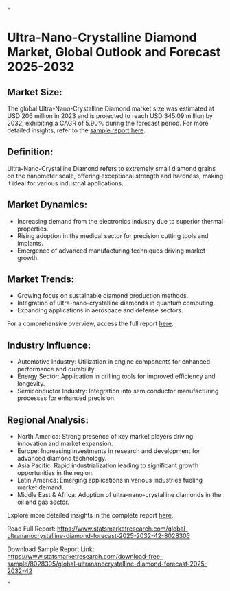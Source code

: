 "<!DOCTYPE html>
<html>
<head>
  <title>Ultra-Nano-Crystalline Diamond Market, Global Outlook and Forecast 2025-2032</title>
</head>
<body>

<h1>Ultra-Nano-Crystalline Diamond Market, Global Outlook and Forecast 2025-2032</h1>

<h2>Market Size:</h2>
<p>The global Ultra-Nano-Crystalline Diamond market size was estimated at USD 206 million in 2023 and is projected to reach USD 345.09 million by 2032, exhibiting a CAGR of 5.90% during the forecast period. For more detailed insights, refer to the <a href='https://www.statsmarketresearch.com/download-free-sample/8028305/global-ultrananocrystalline-diamond-forecast-2025-2032-42'>sample report here</a>.</p>

<h2>Definition:</h2>
<p>Ultra-Nano-Crystalline Diamond refers to extremely small diamond grains on the nanometer scale, offering exceptional strength and hardness, making it ideal for various industrial applications.</p>

<h2>Market Dynamics:</h2>
<ul>
  <li>Increasing demand from the electronics industry due to superior thermal properties.</li>
  <li>Rising adoption in the medical sector for precision cutting tools and implants.</li>
  <li>Emergence of advanced manufacturing techniques driving market growth.</li>
</ul>

<h2>Market Trends:</h2>
<ul>
  <li>Growing focus on sustainable diamond production methods.</li>
  <li>Integration of ultra-nano-crystalline diamonds in quantum computing.</li>
  <li>Expanding applications in aerospace and defense sectors.</li>
</ul>
<p>For a comprehensive overview, access the full report <a href='https://www.statsmarketresearch.com/global-ultrananocrystalline-diamond-forecast-2025-2032-42-8028305'>here</a>.</p>

<h2>Industry Influence:</h2>
<ul>
  <li>Automotive Industry: Utilization in engine components for enhanced performance and durability.</li>
  <li>Energy Sector: Application in drilling tools for improved efficiency and longevity.</li>
  <li>Semiconductor Industry: Integration into semiconductor manufacturing processes for enhanced precision.</li>
</ul>

<h2>Regional Analysis:</h2>
<ul>
  <li>North America: Strong presence of key market players driving innovation and market expansion.</li>
  <li>Europe: Increasing investments in research and development for advanced diamond technology.</li>
  <li>Asia Pacific: Rapid industrialization leading to significant growth opportunities in the region.</li>
  <li>Latin America: Emerging applications in various industries fueling market demand.</li>
  <li>Middle East & Africa: Adoption of ultra-nano-crystalline diamonds in the oil and gas sector.</li>
</ul>
<p>Explore more detailed insights in the complete report <a href='https://www.statsmarketresearch.com/global-ultrananocrystalline-diamond-forecast-2025-2032-42-8028305'>here</a>.</p>

<p>Read Full Report: <a href='https://www.statsmarketresearch.com/global-ultrananocrystalline-diamond-forecast-2025-2032-42-8028305'>https://www.statsmarketresearch.com/global-ultrananocrystalline-diamond-forecast-2025-2032-42-8028305</a></p>
<p>Download Sample Report Link: <a href='https://www.statsmarketresearch.com/download-free-sample/8028305/global-ultrananocrystalline-diamond-forecast-2025-2032-42'>https://www.statsmarketresearch.com/download-free-sample/8028305/global-ultrananocrystalline-diamond-forecast-2025-2032-42</a></p>

</body>
</html>"

